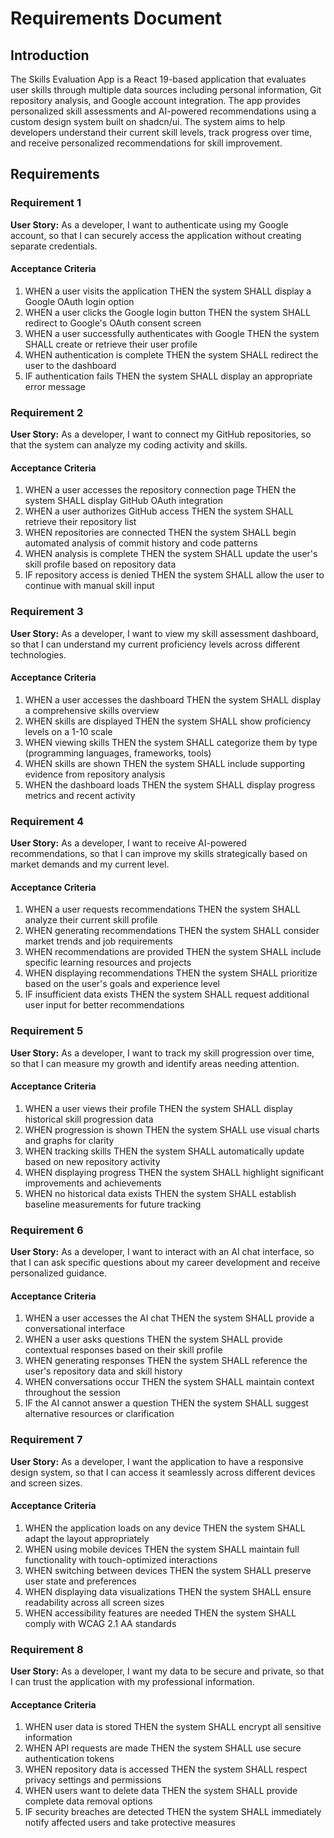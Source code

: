 # Requirements Document

## Introduction

The Skills Evaluation App is a React 19-based application that evaluates user skills through multiple data sources including personal information, Git repository analysis, and Google account integration. The app provides personalized skill assessments and AI-powered recommendations using a custom design system built on shadcn/ui. The system aims to help developers understand their current skill levels, track progress over time, and receive personalized recommendations for skill improvement.

## Requirements

### Requirement 1

**User Story:** As a developer, I want to authenticate using my Google account, so that I can securely access the application without creating separate credentials.

#### Acceptance Criteria

1. WHEN a user visits the application THEN the system SHALL display a Google OAuth login option
2. WHEN a user clicks the Google login button THEN the system SHALL redirect to Google's OAuth consent screen
3. WHEN a user successfully authenticates with Google THEN the system SHALL create or retrieve their user profile
4. WHEN authentication is complete THEN the system SHALL redirect the user to the dashboard
5. IF authentication fails THEN the system SHALL display an appropriate error message

### Requirement 2

**User Story:** As a developer, I want to connect my GitHub repositories, so that the system can analyze my coding activity and skills.

#### Acceptance Criteria

1. WHEN a user accesses the repository connection page THEN the system SHALL display GitHub OAuth integration
2. WHEN a user authorizes GitHub access THEN the system SHALL retrieve their repository list
3. WHEN repositories are connected THEN the system SHALL begin automated analysis of commit history and code patterns
4. WHEN analysis is complete THEN the system SHALL update the user's skill profile based on repository data
5. IF repository access is denied THEN the system SHALL allow the user to continue with manual skill input

### Requirement 3

**User Story:** As a developer, I want to view my skill assessment dashboard, so that I can understand my current proficiency levels across different technologies.

#### Acceptance Criteria

1. WHEN a user accesses the dashboard THEN the system SHALL display a comprehensive skills overview
2. WHEN skills are displayed THEN the system SHALL show proficiency levels on a 1-10 scale
3. WHEN viewing skills THEN the system SHALL categorize them by type (programming languages, frameworks, tools)
4. WHEN skills are shown THEN the system SHALL include supporting evidence from repository analysis
5. WHEN the dashboard loads THEN the system SHALL display progress metrics and recent activity

### Requirement 4

**User Story:** As a developer, I want to receive AI-powered recommendations, so that I can improve my skills strategically based on market demands and my current level.

#### Acceptance Criteria

1. WHEN a user requests recommendations THEN the system SHALL analyze their current skill profile
2. WHEN generating recommendations THEN the system SHALL consider market trends and job requirements
3. WHEN recommendations are provided THEN the system SHALL include specific learning resources and projects
4. WHEN displaying recommendations THEN the system SHALL prioritize based on the user's goals and experience level
5. IF insufficient data exists THEN the system SHALL request additional user input for better recommendations

### Requirement 5

**User Story:** As a developer, I want to track my skill progression over time, so that I can measure my growth and identify areas needing attention.

#### Acceptance Criteria

1. WHEN a user views their profile THEN the system SHALL display historical skill progression data
2. WHEN progression is shown THEN the system SHALL use visual charts and graphs for clarity
3. WHEN tracking skills THEN the system SHALL automatically update based on new repository activity
4. WHEN displaying progress THEN the system SHALL highlight significant improvements and achievements
5. WHEN no historical data exists THEN the system SHALL establish baseline measurements for future tracking

### Requirement 6

**User Story:** As a developer, I want to interact with an AI chat interface, so that I can ask specific questions about my career development and receive personalized guidance.

#### Acceptance Criteria

1. WHEN a user accesses the AI chat THEN the system SHALL provide a conversational interface
2. WHEN a user asks questions THEN the system SHALL provide contextual responses based on their skill profile
3. WHEN generating responses THEN the system SHALL reference the user's repository data and skill history
4. WHEN conversations occur THEN the system SHALL maintain context throughout the session
5. IF the AI cannot answer a question THEN the system SHALL suggest alternative resources or clarification

### Requirement 7

**User Story:** As a developer, I want the application to have a responsive design system, so that I can access it seamlessly across different devices and screen sizes.

#### Acceptance Criteria

1. WHEN the application loads on any device THEN the system SHALL adapt the layout appropriately
2. WHEN using mobile devices THEN the system SHALL maintain full functionality with touch-optimized interactions
3. WHEN switching between devices THEN the system SHALL preserve user state and preferences
4. WHEN displaying data visualizations THEN the system SHALL ensure readability across all screen sizes
5. WHEN accessibility features are needed THEN the system SHALL comply with WCAG 2.1 AA standards

### Requirement 8

**User Story:** As a developer, I want my data to be secure and private, so that I can trust the application with my professional information.

#### Acceptance Criteria

1. WHEN user data is stored THEN the system SHALL encrypt all sensitive information
2. WHEN API requests are made THEN the system SHALL use secure authentication tokens
3. WHEN repository data is accessed THEN the system SHALL respect privacy settings and permissions
4. WHEN users want to delete data THEN the system SHALL provide complete data removal options
5. IF security breaches are detected THEN the system SHALL immediately notify affected users and take protective measures
